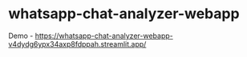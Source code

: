 # whatsapp-chat-analyzer-webapp
Demo - https://whatsapp-chat-analyzer-webapp-v4dydg6ypx34axp8fdppah.streamlit.app/

